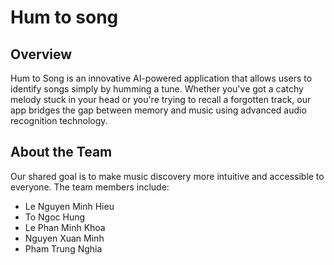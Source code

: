 # Hum to song
## Overview
Hum to Song is an innovative AI-powered application that allows users to identify songs simply by humming a tune. Whether you've got a catchy melody stuck in your head or you're trying to recall a forgotten track, our app bridges the gap between memory and music using advanced audio recognition technology.

## About the Team
Our shared goal is to make music discovery more intuitive and accessible to everyone. The team members include:
- Le Nguyen Minh Hieu
- To Ngoc Hung
- Le Phan Minh Khoa
- Nguyen Xuan Minh
- Pham Trung Nghia
